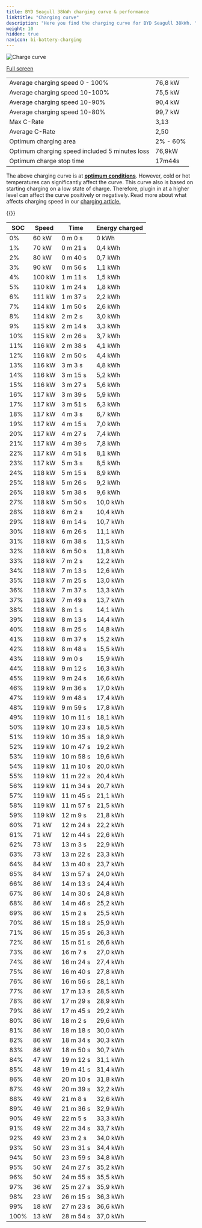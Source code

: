 ```yaml
---
title: BYD Seagull 38kWh charging curve & performance
linktitle: "Charging curve"
description: "Here you find the charging curve for BYD Seagull 38kWh. "
weight: 10
hidden: true
navicon: bi-battery-charging
---
```

<!-- markdownlint-disable MD033 -->
<img src="../chargingcurve.svg" alt="Charge curve" class="img-fluid">

[Full screen](../chargingcurve.svg)


<table class="table table-striped">
<tbody>
<tr>
<td>Average charging speed 0 - 100% </td><td>76,8 kW</td>
</tr>
<tr>
<td>Average charging speed 10-100%</td><td>75,5 kW</td>
</tr>
<tr>
<td>Average charging speed 10-90%</td><td>90,4 kW</td>
</tr>
<tr>
<td>Average charging speed 10-80%</td><td>99,7 kW</td>
</tr>
<tr>
<td>Max C-Rate</td><td>3,13</td>
</tr>
<tr>
<td>Average C-Rate</td><td>2,50</td>
</tr>
<tr>
<td>Optimum charging area</td><td>2% - 60%</td>
</tr>
<tr>
<td>Optimum charging speed included 5 minutes loss</td><td>76,9kW</td>
</tr>
<tr>
<td>Optimum charge stop time</td><td>17m44s</td>
</tr>
</tbody>
</table>


The above charging curve is at **[optimum conditions](../../../../../technology/battery/charging/#temperature)**. However, cold or hot temperatures can significantly affect the curve. This curve also is based on starting charging on a low state of charge. Therefore, plugin in at a higher level can affect the curve positively or negatively. Read more about what affects charging speed in our [charging article.](../../../../../technology/battery/charging/) 


{{<evkxdisplayaddarticle />}}
<table class="table table-striped">
<thead>
<tr><th>SOC</th><th>Speed</th><th>Time</th><th>Energy charged</th></tr>
</thead>
<tbody>
<tr>
<td>0%</td><td>60 kW</td><td> 0 m 0 s </td><td>0 kWh </td>
</tr>
<tr>
<td>1%</td><td>70 kW</td><td> 0 m 21 s </td><td>0,4 kWh </td>
</tr>
<tr>
<td>2%</td><td>80 kW</td><td> 0 m 40 s </td><td>0,7 kWh </td>
</tr>
<tr>
<td>3%</td><td>90 kW</td><td> 0 m 56 s </td><td>1,1 kWh </td>
</tr>
<tr>
<td>4%</td><td>100 kW</td><td> 1 m 11 s </td><td>1,5 kWh </td>
</tr>
<tr>
<td>5%</td><td>110 kW</td><td> 1 m 24 s </td><td>1,8 kWh </td>
</tr>
<tr>
<td>6%</td><td>111 kW</td><td> 1 m 37 s </td><td>2,2 kWh </td>
</tr>
<tr>
<td>7%</td><td>114 kW</td><td> 1 m 50 s </td><td>2,6 kWh </td>
</tr>
<tr>
<td>8%</td><td>114 kW</td><td> 2 m 2 s </td><td>3,0 kWh </td>
</tr>
<tr>
<td>9%</td><td>115 kW</td><td> 2 m 14 s </td><td>3,3 kWh </td>
</tr>
<tr>
<td>10%</td><td>115 kW</td><td> 2 m 26 s </td><td>3,7 kWh </td>
</tr>
<tr>
<td>11%</td><td>116 kW</td><td> 2 m 38 s </td><td>4,1 kWh </td>
</tr>
<tr>
<td>12%</td><td>116 kW</td><td> 2 m 50 s </td><td>4,4 kWh </td>
</tr>
<tr>
<td>13%</td><td>116 kW</td><td> 3 m 3 s </td><td>4,8 kWh </td>
</tr>
<tr>
<td>14%</td><td>116 kW</td><td> 3 m 15 s </td><td>5,2 kWh </td>
</tr>
<tr>
<td>15%</td><td>116 kW</td><td> 3 m 27 s </td><td>5,6 kWh </td>
</tr>
<tr>
<td>16%</td><td>117 kW</td><td> 3 m 39 s </td><td>5,9 kWh </td>
</tr>
<tr>
<td>17%</td><td>117 kW</td><td> 3 m 51 s </td><td>6,3 kWh </td>
</tr>
<tr>
<td>18%</td><td>117 kW</td><td> 4 m 3 s </td><td>6,7 kWh </td>
</tr>
<tr>
<td>19%</td><td>117 kW</td><td> 4 m 15 s </td><td>7,0 kWh </td>
</tr>
<tr>
<td>20%</td><td>117 kW</td><td> 4 m 27 s </td><td>7,4 kWh </td>
</tr>
<tr>
<td>21%</td><td>117 kW</td><td> 4 m 39 s </td><td>7,8 kWh </td>
</tr>
<tr>
<td>22%</td><td>117 kW</td><td> 4 m 51 s </td><td>8,1 kWh </td>
</tr>
<tr>
<td>23%</td><td>117 kW</td><td> 5 m 3 s </td><td>8,5 kWh </td>
</tr>
<tr>
<td>24%</td><td>118 kW</td><td> 5 m 15 s </td><td>8,9 kWh </td>
</tr>
<tr>
<td>25%</td><td>118 kW</td><td> 5 m 26 s </td><td>9,2 kWh </td>
</tr>
<tr>
<td>26%</td><td>118 kW</td><td> 5 m 38 s </td><td>9,6 kWh </td>
</tr>
<tr>
<td>27%</td><td>118 kW</td><td> 5 m 50 s </td><td>10,0 kWh </td>
</tr>
<tr>
<td>28%</td><td>118 kW</td><td> 6 m 2 s </td><td>10,4 kWh </td>
</tr>
<tr>
<td>29%</td><td>118 kW</td><td> 6 m 14 s </td><td>10,7 kWh </td>
</tr>
<tr>
<td>30%</td><td>118 kW</td><td> 6 m 26 s </td><td>11,1 kWh </td>
</tr>
<tr>
<td>31%</td><td>118 kW</td><td> 6 m 38 s </td><td>11,5 kWh </td>
</tr>
<tr>
<td>32%</td><td>118 kW</td><td> 6 m 50 s </td><td>11,8 kWh </td>
</tr>
<tr>
<td>33%</td><td>118 kW</td><td> 7 m 2 s </td><td>12,2 kWh </td>
</tr>
<tr>
<td>34%</td><td>118 kW</td><td> 7 m 13 s </td><td>12,6 kWh </td>
</tr>
<tr>
<td>35%</td><td>118 kW</td><td> 7 m 25 s </td><td>13,0 kWh </td>
</tr>
<tr>
<td>36%</td><td>118 kW</td><td> 7 m 37 s </td><td>13,3 kWh </td>
</tr>
<tr>
<td>37%</td><td>118 kW</td><td> 7 m 49 s </td><td>13,7 kWh </td>
</tr>
<tr>
<td>38%</td><td>118 kW</td><td> 8 m 1 s </td><td>14,1 kWh </td>
</tr>
<tr>
<td>39%</td><td>118 kW</td><td> 8 m 13 s </td><td>14,4 kWh </td>
</tr>
<tr>
<td>40%</td><td>118 kW</td><td> 8 m 25 s </td><td>14,8 kWh </td>
</tr>
<tr>
<td>41%</td><td>118 kW</td><td> 8 m 37 s </td><td>15,2 kWh </td>
</tr>
<tr>
<td>42%</td><td>118 kW</td><td> 8 m 48 s </td><td>15,5 kWh </td>
</tr>
<tr>
<td>43%</td><td>118 kW</td><td> 9 m 0 s </td><td>15,9 kWh </td>
</tr>
<tr>
<td>44%</td><td>118 kW</td><td> 9 m 12 s </td><td>16,3 kWh </td>
</tr>
<tr>
<td>45%</td><td>119 kW</td><td> 9 m 24 s </td><td>16,6 kWh </td>
</tr>
<tr>
<td>46%</td><td>119 kW</td><td> 9 m 36 s </td><td>17,0 kWh </td>
</tr>
<tr>
<td>47%</td><td>119 kW</td><td> 9 m 48 s </td><td>17,4 kWh </td>
</tr>
<tr>
<td>48%</td><td>119 kW</td><td> 9 m 59 s </td><td>17,8 kWh </td>
</tr>
<tr>
<td>49%</td><td>119 kW</td><td> 10 m 11 s </td><td>18,1 kWh </td>
</tr>
<tr>
<td>50%</td><td>119 kW</td><td> 10 m 23 s </td><td>18,5 kWh </td>
</tr>
<tr>
<td>51%</td><td>119 kW</td><td> 10 m 35 s </td><td>18,9 kWh </td>
</tr>
<tr>
<td>52%</td><td>119 kW</td><td> 10 m 47 s </td><td>19,2 kWh </td>
</tr>
<tr>
<td>53%</td><td>119 kW</td><td> 10 m 58 s </td><td>19,6 kWh </td>
</tr>
<tr>
<td>54%</td><td>119 kW</td><td> 11 m 10 s </td><td>20,0 kWh </td>
</tr>
<tr>
<td>55%</td><td>119 kW</td><td> 11 m 22 s </td><td>20,4 kWh </td>
</tr>
<tr>
<td>56%</td><td>119 kW</td><td> 11 m 34 s </td><td>20,7 kWh </td>
</tr>
<tr>
<td>57%</td><td>119 kW</td><td> 11 m 45 s </td><td>21,1 kWh </td>
</tr>
<tr>
<td>58%</td><td>119 kW</td><td> 11 m 57 s </td><td>21,5 kWh </td>
</tr>
<tr>
<td>59%</td><td>119 kW</td><td> 12 m 9 s </td><td>21,8 kWh </td>
</tr>
<tr>
<td>60%</td><td>71 kW</td><td> 12 m 24 s </td><td>22,2 kWh </td>
</tr>
<tr>
<td>61%</td><td>71 kW</td><td> 12 m 44 s </td><td>22,6 kWh </td>
</tr>
<tr>
<td>62%</td><td>73 kW</td><td> 13 m 3 s </td><td>22,9 kWh </td>
</tr>
<tr>
<td>63%</td><td>73 kW</td><td> 13 m 22 s </td><td>23,3 kWh </td>
</tr>
<tr>
<td>64%</td><td>84 kW</td><td> 13 m 40 s </td><td>23,7 kWh </td>
</tr>
<tr>
<td>65%</td><td>84 kW</td><td> 13 m 57 s </td><td>24,0 kWh </td>
</tr>
<tr>
<td>66%</td><td>86 kW</td><td> 14 m 13 s </td><td>24,4 kWh </td>
</tr>
<tr>
<td>67%</td><td>86 kW</td><td> 14 m 30 s </td><td>24,8 kWh </td>
</tr>
<tr>
<td>68%</td><td>86 kW</td><td> 14 m 46 s </td><td>25,2 kWh </td>
</tr>
<tr>
<td>69%</td><td>86 kW</td><td> 15 m 2 s </td><td>25,5 kWh </td>
</tr>
<tr>
<td>70%</td><td>86 kW</td><td> 15 m 18 s </td><td>25,9 kWh </td>
</tr>
<tr>
<td>71%</td><td>86 kW</td><td> 15 m 35 s </td><td>26,3 kWh </td>
</tr>
<tr>
<td>72%</td><td>86 kW</td><td> 15 m 51 s </td><td>26,6 kWh </td>
</tr>
<tr>
<td>73%</td><td>86 kW</td><td> 16 m 7 s </td><td>27,0 kWh </td>
</tr>
<tr>
<td>74%</td><td>86 kW</td><td> 16 m 24 s </td><td>27,4 kWh </td>
</tr>
<tr>
<td>75%</td><td>86 kW</td><td> 16 m 40 s </td><td>27,8 kWh </td>
</tr>
<tr>
<td>76%</td><td>86 kW</td><td> 16 m 56 s </td><td>28,1 kWh </td>
</tr>
<tr>
<td>77%</td><td>86 kW</td><td> 17 m 13 s </td><td>28,5 kWh </td>
</tr>
<tr>
<td>78%</td><td>86 kW</td><td> 17 m 29 s </td><td>28,9 kWh </td>
</tr>
<tr>
<td>79%</td><td>86 kW</td><td> 17 m 45 s </td><td>29,2 kWh </td>
</tr>
<tr>
<td>80%</td><td>86 kW</td><td> 18 m 2 s </td><td>29,6 kWh </td>
</tr>
<tr>
<td>81%</td><td>86 kW</td><td> 18 m 18 s </td><td>30,0 kWh </td>
</tr>
<tr>
<td>82%</td><td>86 kW</td><td> 18 m 34 s </td><td>30,3 kWh </td>
</tr>
<tr>
<td>83%</td><td>86 kW</td><td> 18 m 50 s </td><td>30,7 kWh </td>
</tr>
<tr>
<td>84%</td><td>47 kW</td><td> 19 m 12 s </td><td>31,1 kWh </td>
</tr>
<tr>
<td>85%</td><td>48 kW</td><td> 19 m 41 s </td><td>31,4 kWh </td>
</tr>
<tr>
<td>86%</td><td>48 kW</td><td> 20 m 10 s </td><td>31,8 kWh </td>
</tr>
<tr>
<td>87%</td><td>49 kW</td><td> 20 m 39 s </td><td>32,2 kWh </td>
</tr>
<tr>
<td>88%</td><td>49 kW</td><td> 21 m 8 s </td><td>32,6 kWh </td>
</tr>
<tr>
<td>89%</td><td>49 kW</td><td> 21 m 36 s </td><td>32,9 kWh </td>
</tr>
<tr>
<td>90%</td><td>49 kW</td><td> 22 m 5 s </td><td>33,3 kWh </td>
</tr>
<tr>
<td>91%</td><td>49 kW</td><td> 22 m 34 s </td><td>33,7 kWh </td>
</tr>
<tr>
<td>92%</td><td>49 kW</td><td> 23 m 2 s </td><td>34,0 kWh </td>
</tr>
<tr>
<td>93%</td><td>50 kW</td><td> 23 m 31 s </td><td>34,4 kWh </td>
</tr>
<tr>
<td>94%</td><td>50 kW</td><td> 23 m 59 s </td><td>34,8 kWh </td>
</tr>
<tr>
<td>95%</td><td>50 kW</td><td> 24 m 27 s </td><td>35,2 kWh </td>
</tr>
<tr>
<td>96%</td><td>50 kW</td><td> 24 m 55 s </td><td>35,5 kWh </td>
</tr>
<tr>
<td>97%</td><td>36 kW</td><td> 25 m 27 s </td><td>35,9 kWh </td>
</tr>
<tr>
<td>98%</td><td>23 kW</td><td> 26 m 15 s </td><td>36,3 kWh </td>
</tr>
<tr>
<td>99%</td><td>18 kW</td><td> 27 m 23 s </td><td>36,6 kWh </td>
</tr>
<tr>
<td>100%</td><td>13 kW</td><td> 28 m 54 s </td><td>37,0 kWh </td>
</tr>
</tbody>
</table>

